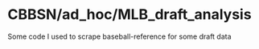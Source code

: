 # CBBSN/ad_hoc/MLB_draft_analysis

Some code I used to scrape baseball-reference for some draft data